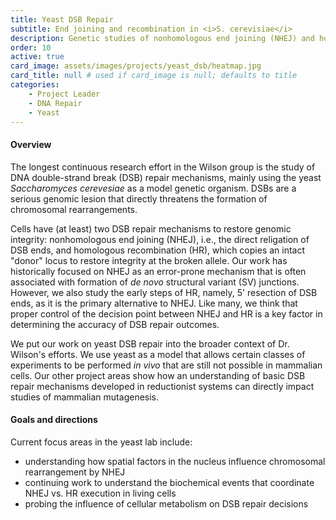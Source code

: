 ```yaml
---
title: Yeast DSB Repair
subtitle: End joining and recombination in <i>S. cerevisiae</i>
description: Genetic studies of nonhomologous end joining (NHEJ) and homologous recombination (HR) in <i>S. cerevisiae</i>
order: 10
active: true
card_image: assets/images/projects/yeast_dsb/heatmap.jpg 
card_title: null # used if card_image is null; defaults to title
categories: 
    - Project Leader
    - DNA Repair
    - Yeast
---
```


#### Overview

The longest continuous research effort in the Wilson group is the study of DNA double-strand break (DSB) repair mechanisms, mainly using the yeast _Saccharomyces cerevesiae_ as a model genetic organism. DSBs are a serious genomic lesion that directly threatens the formation of chromosomal rearrangements.

Cells have (at least) two DSB repair mechanisms to restore genomic integrity: nonhomologous end joining (NHEJ), i.e., the direct religation of DSB ends, and homologous recombination (HR), which copies an intact "donor" locus to restore integrity at the broken allele. Our work has historically focused on NHEJ as an error-prone mechanism that is often associated with formation of _de novo_ structural variant (SV) junctions. However, we also study the early steps of HR, namely, 5' resection of DSB ends, as it is the primary alternative to NHEJ. Like many, we think that proper control of the decision point between NHEJ and HR is a key factor in determining the accuracy of DSB repair outcomes.

We put our work on yeast DSB repair into the broader context of Dr. Wilson's efforts. We use yeast as a model that allows certain classes of experiments to be performed _in vivo_ that are still not possible in mammalian cells. Our other project areas show how an understanding of basic DSB repair mechanisms developed in reductionist systems can directly impact studies of mammalian mutagenesis. 

#### Goals and directions

Current focus areas in the yeast lab include:

- understanding how spatial factors in the nucleus influence chromosomal rearrangement by NHEJ
- continuing work to understand the biochemical events that coordinate NHEJ vs. HR execution in living cells
- probing the influence of cellular metabolism on DSB repair decisions

